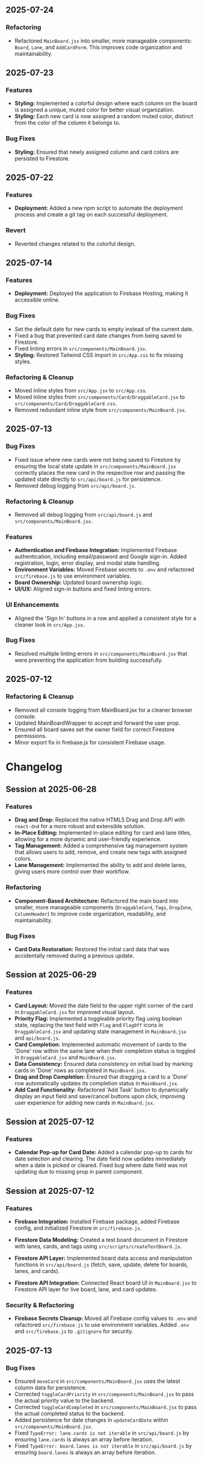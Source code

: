 ## 2025-07-24

### Refactoring
- Refactored `MainBoard.jsx` into smaller, more manageable components: `Board`, `Lane`, and `AddCardForm`. This improves code organization and maintainability.

## 2025-07-23

### Features
- **Styling:** Implemented a colorful design where each column on the board is assigned a unique, muted color for better visual organization.
- **Styling:** Each new card is now assigned a random muted color, distinct from the color of the column it belongs to.

### Bug Fixes
- **Styling:** Ensured that newly assigned column and card colors are persisted to Firestore.

## 2025-07-22

### Features
- **Deployment:** Added a new npm script to automate the deployment process and create a git tag on each successful deployment.

### Revert
- Reverted changes related to the colorful design.

## 2025-07-14

### Features
- **Deployment:** Deployed the application to Firebase Hosting, making it accessible online.

### Bug Fixes
- Set the default date for new cards to empty instead of the current date.
- Fixed a bug that prevented card date changes from being saved to Firestore.
- Fixed linting errors in `src/components/MainBoard.jsx`.
- **Styling:** Restored Tailwind CSS import in `src/App.css` to fix missing styles.

### Refactoring & Cleanup
- Moved inline styles from `src/App.jsx` to `src/App.css`.
- Moved inline styles from `src/components/Card/DraggableCard.jsx` to `src/components/Card/DraggableCard.css`.
- Removed redundant inline style from `src/components/MainBoard.jsx`.

## 2025-07-13

### Bug Fixes
- Fixed issue where new cards were not being saved to Firestore by ensuring the local state update in `src/components/MainBoard.jsx` correctly places the new card in the respective row and passing the updated state directly to `src/api/board.js` for persistence.
- Removed debug logging from `src/api/board.js`.

### Refactoring & Cleanup
- Removed all debug logging from `src/api/board.js` and `src/components/MainBoard.jsx`.

### Features
- **Authentication and Firebase Integration:** Implemented Firebase authentication, including email/password and Google sign-in. Added registration, login, error display, and modal state handling.
- **Environment Variables:** Moved Firebase secrets to `.env` and refactored `src/firebase.js` to use environment variables.
- **Board Ownership:** Updated board ownership logic.
- **UI/UX:** Aligned sign-in buttons and fixed linting errors.

### UI Enhancements
- Aligned the 'Sign In' buttons in a row and applied a consistent style for a cleaner look in `src/App.jsx`.

### Bug Fixes
- Resolved multiple linting errors in `src/components/MainBoard.jsx` that were preventing the application from building successfully.

## 2025-07-12

### Refactoring & Cleanup
- Removed all console logging from MainBoard.jsx for a cleaner browser console.
- Updated MainBoardWrapper to accept and forward the user prop.
- Ensured all board saves set the owner field for correct Firestore permissions.
- Minor export fix in firebase.js for consistent Firebase usage.
# Changelog

## Session at 2025-06-28

### Features

*   **Drag and Drop:** Replaced the native HTML5 Drag and Drop API with `react-dnd` for a more robust and extensible solution.
*   **In-Place Editing:** Implemented in-place editing for card and lane titles, allowing for a more dynamic and user-friendly experience.
*   **Tag Management:** Added a comprehensive tag management system that allows users to add, remove, and create new tags with assigned colors.
*   **Lane Management:** Implemented the ability to add and delete lanes, giving users more control over their workflow.

### Refactoring

*   **Component-Based Architecture:** Refactored the main board into smaller, more manageable components (`DraggableCard`, `Tags`, `DropZone`, `ColumnHeader`) to improve code organization, readability, and maintainability.

### Bug Fixes

*   **Card Data Restoration:** Restored the initial card data that was accidentally removed during a previous update.

## Session at 2025-06-29

### Features

*   **Card Layout:** Moved the date field to the upper right corner of the card in `DraggableCard.jsx` for improved visual layout.
*   **Priority Flag:** Implemented a toggleable priority flag using boolean state, replacing the text field with `Flag` and `FlagOff` icons in `DraggableCard.jsx` and updating state management in `MainBoard.jsx` and `api/board.js`.
*   **Card Completion:** Implemented automatic movement of cards to the 'Done' row within the same lane when their completion status is toggled in `DraggableCard.jsx` and `MainBoard.jsx`.
*   **Data Consistency:** Ensured data consistency on initial load by marking cards in 'Done' rows as completed in `MainBoard.jsx`.
*   **Drag and Drop Completion:** Ensured that dragging a card to a 'Done' row automatically updates its completion status in `MainBoard.jsx`.
*   **Add Card Functionality:** Refactored 'Add Task' button to dynamically display an input field and save/cancel buttons upon click, improving user experience for adding new cards in `MainBoard.jsx`.


## Session at 2025-07-12

### Features

*   **Calendar Pop-up for Card Date:** Added a calendar pop-up to cards for date selection and clearing. The date field now updates immediately when a date is picked or cleared. Fixed bug where date field was not updating due to missing prop in parent component.


## Session at 2025-07-12

### Features

*   **Firebase Integration:** Installed Firebase package, added Firebase config, and initialized Firestore in `src/firebase.js`.
*   **Firestore Data Modeling:** Created a test board document in Firestore with lanes, cards, and tags using `src/scripts/createTestBoard.js`.

*   **Firestore API Layer:** Implemented board data access and manipulation functions in `src/api/board.js` (fetch, save, update, delete for boards, lanes, and cards).

*   **Firestore API Integration:** Connected React board UI in `MainBoard.jsx` to Firestore API layer for live board, lane, and card updates.

### Security & Refactoring

*   **Firebase Secrets Cleanup:** Moved all Firebase config values to `.env` and refactored `src/firebase.js` to use environment variables. Added `.env` and `src/firebase.js` to `.gitignore` for security.

## 2025-07-13

### Bug Fixes
- Ensured `moveCard` in `src/components/MainBoard.jsx` uses the latest column data for persistence.
- Corrected `toggleCardPriority` in `src/components/MainBoard.jsx` to pass the actual priority value to the backend.
- Corrected `toggleCardCompleted` in `src/components/MainBoard.jsx` to pass the actual completed status to the backend.
- Added persistence for date changes in `updateCardDate` within `src/components/MainBoard.jsx`.
- Fixed `TypeError: lane.cards is not iterable` in `src/api/board.js` by ensuring `lane.cards` is always an array before iteration.
- Fixed `TypeError: board.lanes is not iterable` in `src/api/board.js` by ensuring `board.lanes` is always an array before iteration.